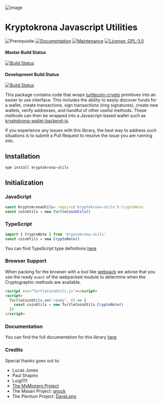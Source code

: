![image](https://camo.githubusercontent.com/d344c9e18b69f96502f3bf61b0dedc1ca9603af3/68747470733a2f2f6b727970746f6b726f6e612e73652f77702d636f6e74656e742f75706c6f6164732f323031392f30372f786b722d6c6f676f2d626c61636b2d746578742e706e67)

# Kryptokrona Javascript Utilities

![Prerequisite](https://img.shields.io/badge/node-%3E%3D6-blue.svg) [![Documentation](https://img.shields.io/badge/documentation-yes-brightgreen.svg)](https://utils.turtlecoin.dev) [![Maintenance](https://img.shields.io/badge/Maintained%3F-yes-green.svg)](https://github.com/turtlecoin/turtlecoin-utils/graphs/commit-activity) [![License: GPL-3.0](https://img.shields.io/badge/License-GPL--3.0-yellow.svg)](https://github.com/turtlecoin/turtlecoin-utils/blob/master/LICENSE)

#### Master Build Status
[![Build Status](https://github.com/turtlecoin/turtlecoin-utils/workflows/CI%20Build%20Tests/badge.svg?branch=master)](https://github.com/turtlecoin/turtlecoin-utils/actions)

#### Development Build Status
[![Build Status](https://github.com/turtlecoin/turtlecoin-utils/workflows/CI%20Build%20Tests/badge.svg?branch=development)](https://github.com/turtlecoin/turtlecoin-utils/actions)

This package contains code that wraps [turtlecoin-crypto](https://github.com/turtlecoin/turtlecoin-crypto) primitives into an easier to use interface. This includes the ability to easily discover funds for a wallet, create transactions, sign transactions (ring signatures), create new wallets, verify addresses, and handful of other useful methods. These methods can then be wrapped into a Javascript-based wallet such as [kryptokrona-wallet-backend-js](https://github.com/kryptokrona/kryptokrona-wallet-backend-js).

If you experience any issues with this library, the best way to address such situations is to submit a Pull Request to resolve the issue you are running into.

## Installation

```bash
npm install kryptokrona-utils
```

## Initialization

### JavaScript

```javascript
const KryptokronaUtils= require('kryptokrona-utils').CryptoNote
const coinUtils = new TurtleCoinUtils()
```

### TypeScript

```typescript
import { CryptoNote } from 'kryptokrona-utils'
const coinUtils = new CryptoNote()
```

You can find TypeScript type definitions [here](index.d.ts)

### Browser Support

When packing for the browser with a tool like [webpack](https://webpack.js.org/) we advise that you use the ready `event` of the webpacked module to determine when the Cryptographic methods are available.

```html
<script src="TurtleCoinUtils.js"></script>
<script>
  TurtleCoinUtils.on('ready', () => {
    const coinUtils = new TurtleCoinUtils.CryptoNote()
  })
</script>
```

### Documentation

You can find the full documentation for this library [here](https://utils.turtlecoin.dev)

### Credits

Special thanks goes out to:

* Lucas Jones
* Paul Shapiro
* Luigi111
* [The MyMonero Project](https://github.com/mymonero/mymonero-app-js)
* The Masari Project: [gnock](https://github.com/gnock)
* The Plentum Project: [DaveLong](https://github.com/DaveLong)

